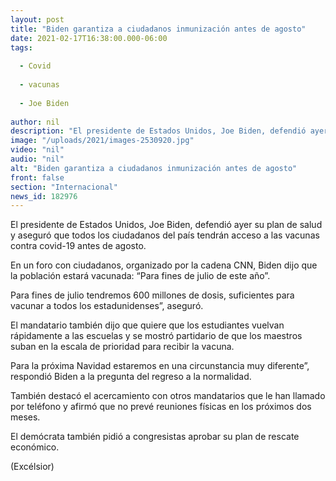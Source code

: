 ```yaml
---
layout: post
title: "Biden garantiza a ciudadanos inmunización antes de agosto"
date: 2021-02-17T16:38:00.000-06:00
tags:
  
  - Covid
  
  - vacunas
  
  - Joe Biden
  
author: nil
description: "El presidente de Estados Unidos, Joe Biden, defendió ayer su plan de salud y aseguró que todos los ciudadanos del país tendrán acceso a las vacunas contra covid-19 antes de agosto"
image: "/uploads/2021/images-2530920.jpg"
video: "nil"
audio: "nil"
alt: "Biden garantiza a ciudadanos inmunización antes de agosto"
front: false
section: "Internacional"
news_id: 182976
---
```


El presidente de Estados Unidos, Joe Biden, defendió ayer su plan de salud y aseguró que todos los ciudadanos del país tendrán acceso a las vacunas contra covid-19 antes de agosto.

En un foro con ciudadanos, organizado por la cadena CNN, Biden dijo que la población estará vacunada: “Para fines de julio de este año”.

Para fines de julio tendremos 600 millones de dosis, suficientes para vacunar a todos los estadunidenses”, aseguró.

El mandatario también dijo que quiere que los estudiantes vuelvan rápidamente a las escuelas y se mostró partidario de que los maestros suban en la escala de prioridad para recibir la vacuna.

Para la próxima Navidad estaremos en una circunstancia muy diferente”, respondió Biden a la pregunta del regreso a la normalidad.

También destacó el acercamiento con otros mandatarios que le han llamado por teléfono y afirmó que no prevé reuniones físicas en los próximos dos meses.

El demócrata también pidió a congresistas aprobar su plan de rescate económico.

(Excélsior)